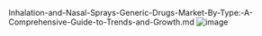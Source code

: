 Inhalation-and-Nasal-Sprays-Generic-Drugs-Market-By-Type:-A-Comprehensive-Guide-to-Trends-and-Growth.md
![image](https://github.com/user-attachments/assets/45c6d3a3-af62-430d-bb9e-e12fde4dbb18)
